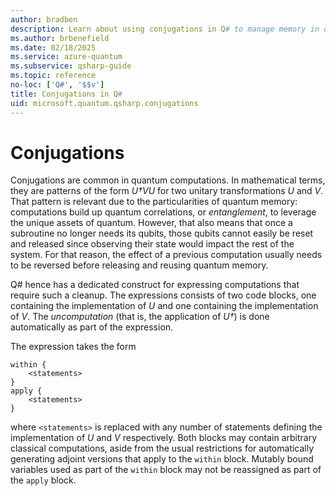 ```yaml
---
author: bradben
description: Learn about using conjugations in Q# to manage memory in quantum programs.
ms.author: brbenefield
ms.date: 02/18/2025
ms.service: azure-quantum
ms.subservice: qsharp-guide
ms.topic: reference
no-loc: ['Q#', '$$v']
title: Conjugations in Q#
uid: microsoft.quantum.qsharp.conjugations
---
```


# Conjugations

Conjugations are common in quantum computations. In mathematical terms, they are patterns of the form *U†VU* for two unitary transformations *U* and *V*. That pattern is relevant due to the particularities of quantum memory: computations build up quantum correlations, or *entanglement*, to leverage the unique assets of quantum. However, that also means that once a subroutine no longer needs its qubits, those qubits cannot easily be reset and released since observing their state would impact the rest of the system. For that reason, the effect of a previous computation usually needs to be reversed before releasing and reusing quantum memory.

Q# hence has a dedicated construct for expressing computations that require such a cleanup. The expressions consists of two code blocks, one containing the implementation of *U* and one containing the implementation of *V*. The *uncomputation* (that is, the application of *U†*) is done automatically as part of the expression.

The expression takes the form

```qsharp
within {
    <statements>
}
apply {
    <statements>
}
```

where `<statements>` is replaced with any number of statements defining the implementation of *U* and *V* respectively.
Both blocks may contain arbitrary classical computations, aside from the usual restrictions for automatically generating adjoint versions that apply to the `within` block. Mutably bound variables used as part of the `within` block may not be reassigned as part of the `apply` block.  
